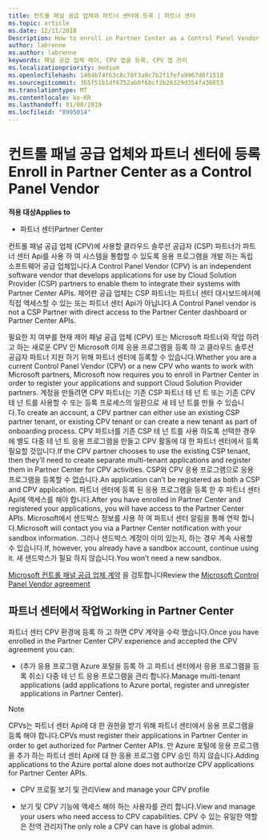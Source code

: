 ```yaml
---
title: 컨트롤 패널 공급 업체와 파트너 센터에 등록 | 파트너 센터
ms.topic: article
ms.date: 12/11/2018
Description: How to enroll in Partner Center as a Control Panel Vendor
author: labrenne
ms.author: labrenne
keywords: 패널 공급 업체 제어, CPV 앱을 등록, CPV 앱 관리
ms.localizationpriority: medium
ms.openlocfilehash: 1404b74f63c8c78f3a9c7b2f1fefa9967d8f1518
ms.sourcegitcommit: 365f51b1df6752ab0f6bcf2b26329d354fa36653
ms.translationtype: MT
ms.contentlocale: ko-KR
ms.lasthandoff: 01/08/2019
ms.locfileid: "8995014"
---
```

# <a name="enroll-in-partner-center-as-a-control-panel-vendor"></a><span data-ttu-id="11f3c-103">컨트롤 패널 공급 업체와 파트너 센터에 등록</span><span class="sxs-lookup"><span data-stu-id="11f3c-103">Enroll in Partner Center as a Control Panel Vendor</span></span>

**<span data-ttu-id="11f3c-104">적용 대상</span><span class="sxs-lookup"><span data-stu-id="11f3c-104">Applies to</span></span>**

- <span data-ttu-id="11f3c-105">파트너 센터</span><span class="sxs-lookup"><span data-stu-id="11f3c-105">Partner Center</span></span>

<span data-ttu-id="11f3c-106">컨트롤 패널 공급 업체 (CPV)에 사용할 클라우드 솔루션 공급자 (CSP) 파트너가 파트너 센터 Api를 사용 하 여 시스템을 통합할 수 있도록 응용 프로그램을 개발 하는 독립 소프트웨어 공급 업체입니다.</span><span class="sxs-lookup"><span data-stu-id="11f3c-106">A Control Panel Vendor (CPV) is an independent software vendor that develops applications for use by Cloud Solution Provider (CSP) partners to enable them to integrate their systems with Partner Center APIs.</span></span> <span data-ttu-id="11f3c-107">제어판 공급 업체는 CSP 파트너는 파트너 센터 대시보드에서에 직접 액세스할 수 있는 또는 파트너 센터 Api가 아닙니다.</span><span class="sxs-lookup"><span data-stu-id="11f3c-107">A Control Panel vendor is not a CSP Partner with direct access to the Partner Center dashboard or Partner Center APIs.</span></span>

<span data-ttu-id="11f3c-108">필요한 지 여부를 현재 제어 패널 공급 업체 (CPV) 또는 Microsoft 파트너와 작업 하려고 하는 새로운 CPV 인 Microsoft 이제 응용 프로그램을 등록 하 고 클라우드 솔루션 공급자 파트너 지원 하기 위해 파트너 센터에 등록할 수 있습니다.</span><span class="sxs-lookup"><span data-stu-id="11f3c-108">Whether you are a current Control Panel Vendor (CPV) or a new CPV who wants to work with Microsoft partners, Microsoft now requires you to enroll in Partner Center in order to register your applications and support Cloud Solution Provider partners.</span></span> <span data-ttu-id="11f3c-109">계정을 만들려면 CPV 파트너는 기존 CSP 파트너 테 넌 트 또는 기존 CPV 테 넌 트를 사용할 수 또는 등록 프로세스의 일환으로 새 테 넌 트를 만들 수 있습니다.</span><span class="sxs-lookup"><span data-stu-id="11f3c-109">To create an account, a CPV partner can either use an existing CSP partner tenant, or existing CPV tenant or can create a new tenant as part of onboarding process.</span></span> <span data-ttu-id="11f3c-110">CPV 파트너를 기존 CSP 테 넌 트를 사용 하도록 선택한 경우에 별도 다중 테 넌 트 응용 프로그램을 만들고 CPV 활동에 대 한 파트너 센터에서 등록 필요할 것입니다.</span><span class="sxs-lookup"><span data-stu-id="11f3c-110">If the CPV partner chooses to use the existing CSP tenant, then they’ll need to create separate multi-tenant applications and register them in Partner Center for CPV activities.</span></span> <span data-ttu-id="11f3c-111">CSP와 CPV 응용 프로그램으로 응용 프로그램을 등록할 수 없습니다.</span><span class="sxs-lookup"><span data-stu-id="11f3c-111">An application can’t be registered as both a CSP and CPV application.</span></span> <span data-ttu-id="11f3c-112">파트너 센터에 등록 된 응용 프로그램을 등록 한 후 파트너 센터 Api에 액세스를 해야 합니다.</span><span class="sxs-lookup"><span data-stu-id="11f3c-112">After you have enrolled in Partner Center and registered your applications, you will have access to the Partner Center APIs.</span></span>  <span data-ttu-id="11f3c-113">Microsoft에서 샌드박스 정보를 사용 하 여 파트너 센터 알림을 통해 연락 합니다.</span><span class="sxs-lookup"><span data-stu-id="11f3c-113">Microsoft will contact you via a Partner Center notification with your sandbox information.</span></span> <span data-ttu-id="11f3c-114">그러나 샌드박스 계정이 이미 있는지, 하는 경우 계속 사용할 수 있습니다.</span><span class="sxs-lookup"><span data-stu-id="11f3c-114">If, however, you already have a sandbox account, continue using it.</span></span> <span data-ttu-id="11f3c-115">새 샌드박스가 필요 하지 않습니다.</span><span class="sxs-lookup"><span data-stu-id="11f3c-115">You won’t need a new sandbox.</span></span>   

<span data-ttu-id="11f3c-116">[Microsoft 컨트롤 패널 공급 업체 계약](https://go.microsoft.com/fwlink/?linkid=2055198) 을 검토합니다</span><span class="sxs-lookup"><span data-stu-id="11f3c-116">Review the [Microsoft Control Panel Vendor agreement](https://go.microsoft.com/fwlink/?linkid=2055198)</span></span>


## <a name="working-in-partner-center"></a><span data-ttu-id="11f3c-117">파트너 센터에서 작업</span><span class="sxs-lookup"><span data-stu-id="11f3c-117">Working in Partner Center</span></span>
<span data-ttu-id="11f3c-118">파트너 센터 CPV 환경에 등록 하 고 하면 CPV 계약을 수락 했습니다.</span><span class="sxs-lookup"><span data-stu-id="11f3c-118">Once you have enrolled in the Partner Center CPV experience and accepted the CPV agreement you can:</span></span>

- <span data-ttu-id="11f3c-119">(추가 응용 프로그램 Azure 포털을 등록 하 고 파트너 센터에서 응용 프로그램을 등록 취소) 다중 테 넌 트 응용 프로그램을 관리 합니다.</span><span class="sxs-lookup"><span data-stu-id="11f3c-119">Manage multi-tenant applications (add applications to Azure portal, register and unregister applications in Partner Center).</span></span>

>[!Note] 
><span data-ttu-id="11f3c-120">CPVs는 파트너 센터 Api에 대 한 권한을 받기 위해 파트너 센터에서 응용 프로그램을 등록 해야 합니다.</span><span class="sxs-lookup"><span data-stu-id="11f3c-120">CPVs must register their applications in Partner Center in order to get authorized for Partner Center APIs.</span></span> <span data-ttu-id="11f3c-121">만 Azure 포털에 응용 프로그램을 추가 하는 파트너 센터 Api에 대 한 응용 프로그램 CPV 승인 하지 않습니다.</span><span class="sxs-lookup"><span data-stu-id="11f3c-121">Adding applications to the Azure portal alone does not authorize CPV applications for Partner Center APIs.</span></span> 

- <span data-ttu-id="11f3c-122">CPV 프로필 보기 및 관리</span><span class="sxs-lookup"><span data-stu-id="11f3c-122">View and manage your CPV profile</span></span> 

- <span data-ttu-id="11f3c-123">보기 및 CPV 기능에 액세스 해야 하는 사용자를 관리 합니다.</span><span class="sxs-lookup"><span data-stu-id="11f3c-123">View and manage your users who need access to CPV capabilities.</span></span> <span data-ttu-id="11f3c-124">CPV 수 있는 유일한 역할은 전역 관리자</span><span class="sxs-lookup"><span data-stu-id="11f3c-124">The only role a CPV can have is global admin.</span></span>


